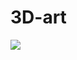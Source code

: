 # 3D-art

![](https://user-images.githubusercontent.com/123616954/260600252-2d60d1be-b96d-44f0-9c6b-5c4179f65557.png)


 
